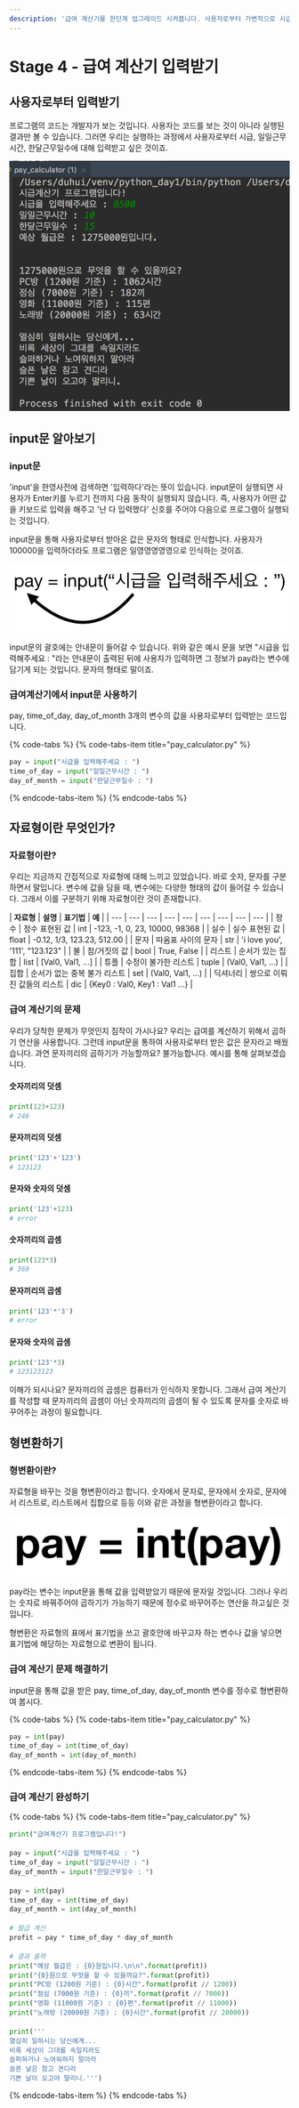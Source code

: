 ```yaml
---
description: '급여 계산기를 한단계 업그레이드 시켜봅니다. 사용자로부터 가변적으로 시급과 일일근무시간, 한달근무일수를 입력받아 급여 계산기를 작동시킵니다.'
---
```


# Stage 4 - 급여 계산기 입력받기

## 사용자로부터 입력받기

프로그램의 코드는 개발자가 보는 것입니다. 사용자는 코드를 보는 것이 아니라 실행된 결과만 볼 수 있습니다. 그러면 우리는 실행하는 과정에서 사용자로부터 시급, 일일근무시간, 한달근무일수에 대해 입력받고 싶은 것이죠.

![&#xC0AC;&#xC6A9;&#xC790;&#xC5D0;&#xAC8C; &#xC785;&#xB825;&#xBC1B;&#xAE30;](../.gitbook/assets/image%20%2837%29.png)

## input문 알아보기

### input문

'input'을 한영사전에 검색하면 '입력하다'라는 뜻이 있습니다. input문이 실행되면 사용자가 Enter키를 누르기 전까지 다음 동작이 실행되지 않습니다. 즉, 사용자가 어떤 값을 키보드로 입력을 해주고 '난 다 입력했다' 신호를 주어야 다음으로 프로그램이 실행되는 것입니다.

input문을 통해 사용자로부터 받아온 값은 문자의 형태로 인식합니다. 사용자가 100000을 입력하더라도 프로그램은 일영영영영영으로 인식하는 것이죠.

![input&#xBB38;](../.gitbook/assets/image%20%28112%29.png)

input문의 괄호에는 안내문이 들어갈 수 있습니다. 위와 같은 예시 문을 보면 "시급을 입력해주세요 : "라는 안내문이 출력된 뒤에 사용자가 입력하면 그 정보가 pay라는 변수에 담기게 되는 것입니다. 문자의 형태로 말이죠.

### 급여계산기에서 input문 사용하기

pay, time\_of\_day, day\_of\_month 3개의 변수의 값을 사용자로부터 입력받는 코드입니다.

{% code-tabs %}
{% code-tabs-item title="pay\_calculator.py" %}
```python
pay = input("시급을 입력해주세요 : ")
time_of_day = input("일일근무시간 : ")
day_of_month = input("한달근무일수 : ")
```
{% endcode-tabs-item %}
{% endcode-tabs %}

## 자료형이란 무엇인가?

### 자료형이란?

우리는 지금까지 간접적으로 자료형에 대해 느끼고 있었습니다. 바로 숫자, 문자를 구분하면서 말입니다. 변수에 값을 담을 때, 변수에는 다양한 형태의 값이 들어갈 수 있습니다. 그래서 이를 구분하기 위해 자료형이란 것이 존재합니다.

| **자료형** | **설명** | **표기법** | **예** |
| --- | --- | --- | --- | --- | --- | --- | --- | --- |
| 정수 | 정수 표현된 값 | int | -123, -1, 0, 23, 10000, 98368 |
| 실수 | 실수 표현된 값 | float | -0.12, 1/3, 123.23, 512.00 |
| 문자 | 따옴표 사이의 문자 | str | 'i love you', '111', "123.123" |
| 불 | 참/거짓의 값 | bool | True, False |
| 리스트 | 순서가 있는 집합 | list | \[Val0, Val1, ...\] |
| 튜플 | 수정이 불가한 리스트 | tuple | \(Val0, Val1, ...\) |
| 집합 | 순서가 없는 중복 불가 리스트 | set | \(Val0, Val1, ...\) |
| 딕셔너리 | 쌍으로 이뤄진 값들의 리스트 | dic | {Key0 : Val0, Key1 : Val1 ...} |

### 급여 계산기의 문제

우리가 당착한 문제가 무엇인지 짐작이 가시나요? 우리는 급여를 계산하기 위해서 곱하기 연산을 사용합니다. 그런데 input문을 통하여 사용자로부터 받은 값은 문자라고 배웠습니다. 과연 문자끼리의 곱하기가 가능할까요? 불가능합니다. 예시를 통해 살펴보겠습니다.

#### 숫자끼리의 덧셈

```python
print(123+123)
# 246
```

#### 문자끼리의 덧셈

```python
print('123'+'123')
# 123123
```

#### 문자와 숫자의 덧셈

```python
print('123'+123)
# error
```

#### 숫자끼리의 곱셈

```python
print(123*3)
# 369
```

#### 문자끼리의 곱셈

```python
print('123'*'3')
# error
```

#### 문자와 숫자의 곱셈

```python
print('123'*3)
# 123123123
```

이해가 되시나요? 문자끼리의 곱셈은 컴퓨터가 인식하지 못합니다. 그래서 급여 계산기를 작성할 때 문자끼리의 곱셈이 아닌 숫자끼리의 곱셈이 될 수 있도록 문자를 숫자로 바꾸어주는 과정이 필요합니다.

## 형변환하기

### 형변환이란?

자료형을 바꾸는 것을 형변환이라고 합니다. 숫자에서 문자로, 문자에서 숫자로, 문자에서 리스트로, 리스트에서 집합으로 등등 이와 같은 과정을 형변환이라고 합니다.

![pay &#xBCC0;&#xC218;&#xC758; &#xD615;&#xBCC0;&#xD658;](../.gitbook/assets/image%20%2882%29.png)

pay라는 변수는 input문을 통해 값을 입력받았기 때문에 문자일 것입니다. 그러나 우리는 숫자로 바꿔주어야 곱하기가 가능하기 때문에 정수로 바꾸어주는 연산을 하고싶은 것입니다.

형변환은 자료형의 표에서 표기법을 쓰고 괄호안에 바꾸고자 하는 변수나 값을 넣으면 표기법에 해당하는 자료형으로 변환이 됩니다.

### 급여 계산기 문제 해결하기

input문을 통해 값을 받은 pay, time\_of\_day, day\_of\_month 변수를 정수로 형변환하여 봅시다.

{% code-tabs %}
{% code-tabs-item title="pay\_calculator.py" %}
```python
pay = int(pay)
time_of_day = int(time_of_day)
day_of_month = int(day_of_month)
```
{% endcode-tabs-item %}
{% endcode-tabs %}

### 급여 계산기 완성하기

{% code-tabs %}
{% code-tabs-item title="pay\_calculator.py" %}
```python
print("급여계산기 프로그램입니다!")

pay = input("시급을 입력해주세요 : ")
time_of_day = input("일일근무시간 : ")
day_of_month = input("한달근무일수 : ")

pay = int(pay)
time_of_day = int(time_of_day)
day_of_month = int(day_of_month)

# 월급 계산
profit = pay * time_of_day * day_of_month

# 결과 출력
print("예상 월급은 : {0}원입니다.\n\n".format(profit))
print("{0}원으로 무엇을 할 수 있을까요?".format(profit))
print("PC방 (1200원 기준) : {0}시간".format(profit // 1200))
print("점심 (7000원 기준) : {0}끼".format(profit // 7000))
print("영화 (11000원 기준) : {0}편".format(profit // 11000))
print("노래방 (20000원 기준) : {0}시간".format(profit // 20000))

print('''
열심히 일하시는 당신에게...
비록 세상이 그대를 속일지라도
슬퍼하거나 노여워하지 말아라
슬픈 날은 참고 견디라
기쁜 날이 오고야 말리니.''')
```
{% endcode-tabs-item %}
{% endcode-tabs %}

 

